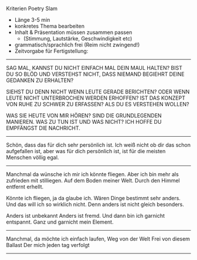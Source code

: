 Kriterien Poetry Slam

- Länge 3-5 min
- konkretes Thema bearbeiten
- Inhalt & Präsentation müssen zusammen passen
  - (Stimmung, Lautstärke, Geschwindigkeit etc)
- grammatisch/sprachlich frei (Reim nicht zwingend!)
- Zeitvorgabe für Fertigstellung:


---

SAG MAL, KANNST DU NICHT EINFACH MAL DEIN MAUL HALTEN?
BIST DU SO BLÖD UND VERSTEHST NICHT, DASS NIEMAND BEGIEHRT DEINE GEDANKEN ZU ERHALTEN?

SIEHST DU DENN NICHT WENN LEUTE GERADE BERICHTEN?
ODER WENN LEUTE NICHT UNTERBROCHEN WERDEN ERHOFFEN?
IST DAS KONZEPT VON RUHE ZU SCHWER ZU ERFASSEN?
ALS DU ES VERSTEHEN WOLLEN?

WAS SIE HEUTE VON MIR HÖREN?
SIND DIE GRUNDLEGENDEN MANIEREN.
WAS ZU TUN IST UND WAS NICHT?
ICH HOFFE DU EMPFÄNGST DIE NACHRICHT.

---

Schön, dass das für dich sehr persönlich ist.
Ich weiß nicht ob dir das schon aufgefallen ist,
aber was für dich persönlich ist, ist für die meisten Menschen völlig egal.

---

Manchmal da wünsche ich mir ich könnte fliegen.
Aber ich bin mehr als zufrieden mit stilliegen.
Auf dem Boden meiner Welt.
Durch den Himmel entfernt erhellt.

Könnte ich fliegen, ja da glaube ich.
Wären Dinge bestimmt sehr anders.
Und das will ich so wirklich nicht.
Denn anders ist nicht gleich besonders.

Anders ist unbekannt
Anders ist fremd.
Und dann bin ich garnicht entspannt.
Ganz und garnicht mein Element.

---

Manchmal, da möchte ich einfach laufen,
Weg von der Welt
Frei von diesem Ballast
Der mich jeden tag verfolgt

---



